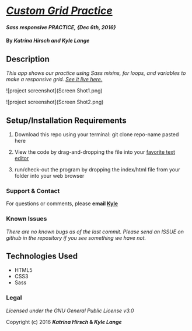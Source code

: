 # _[Custom Grid Practice](https://webdesign.tutsplus.com/tutorials/a-simple-responsive-grid-made-even-better-with-sass--cms-21540)_

#### _Sass responsive PRACTICE, {Dec 6th, 2016}_

#### By _**Katrina Hirsch and Kyle Lange**_

## Description

_This app shows our practice using Sass mixins, for loops, and variables to make a responsive grid.  [See it live here.](https://kylelange.github.io/custom-grid/)_


![project screenshot](Screen Shot1.png)

![project screenshot](Screen Shot2.png)

## Setup/Installation Requirements

  1. Download this repo using your terminal: git clone repo-name pasted here

  2. View the code by drag-and-dropping the file into your [favorite text editor](https://atom.io)

  3. run/check-out the program by dropping the index/html file from your folder into your web browser


### Support & Contact
For questions or comments, please __email  [Kyle](baronsintrees@gmail.com)__

### Known Issues
_There are no known bugs as of the last commit. Please send an ISSUE on github in the repository if you see something we have not._

## Technologies Used

* HTML5
* CSS3
* Sass

### Legal
*Licensed under the GNU General Public License v3.0*

Copyright (c) 2016 **_Katrina Hirsch_ & _Kyle Lange_**

